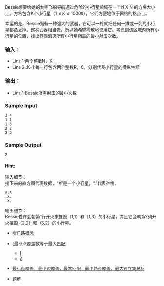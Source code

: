 Bessie想要给她的太空飞船导航通过危险的小行星领域在一个N X N 的方格大小上。方格包含K个小行星（$1 \leq K \leq 10000$），它们方便地位于网格的格点上。<br>

幸运的是，Bessie拥有一种强大的武器，它可以一枪就把任何一排或一列的小行星都蒸发掉。这种武器相当贵，所以她希望零散地使用它。考虑到该区域内所有小行星的位置，找出贝西消灭所有小行星所需的最小射击次数。<br>

### 输入：
* Line 1:两个整数N，K
* Line 2..K+1:每一行包含两个整数R，C，分别代表小行星的横纵坐标

### 输出：
* Line 1:Bessie所需射击的最小次数

### Sample Input
```
3 4
1 1
1 3
2 2
3 2
```

### Sample Output
```
2
```

#### Hint:
输入细节：<br>
接下来的直方图代表数据，“X”是一个小行星，“.”代表空格。<br>
```
X.X
.X.
.X.
```
输出细节：<br>
Bessie或许会朝第1行开火来摧毁（1,1）和（1,3）的小行星，并且它会朝第2列开火摧毁（2,2）和（3,2）的小行星。<br>



* [增广路概念](https://baike.baidu.com/item/%E5%A2%9E%E5%B9%BF%E8%B7%AF)
* [最小点覆盖数等于最大匹配]
  * [1](https://blog.csdn.net/CY05627/article/details/90609736)
  * [2](https://www.cnblogs.com/Currier/p/6535787.html)
* [最小点覆盖，最小边覆盖，最大匹配，最小路径覆盖，最大独立集总结](https://blog.csdn.net/ACMer_ZP/article/details/78570926)


* [题解](https://blog.csdn.net/lyy289065406/article/details/6646007)
